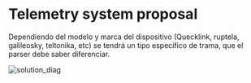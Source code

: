 # Telemetry system proposal
Dependiendo del modelo y marca del dispositivo (Quecklink, ruptela, galileosky, teltonika, etc) se tendrá un tipo específico de trama, que el parser debe saber diferenciar. 

![solution_diag](https://user-images.githubusercontent.com/5314353/93008387-76ef4a00-f54a-11ea-8a0c-e9da6a63cfbd.png)

